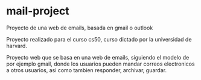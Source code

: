 # mail-project
Proyecto de una web de emails, basada en gmail o outlook 

Proyecto realizado para el curso cs50, curso dictado por la universidad de harvard.

Proyecto web que se basa en una web de emails, siguiendo el modelo de por ejemplo gmail, donde los usuarios pueden mandar correos electronicos
a otros usuarios, asi como tambien responder, archivar, guardar.
